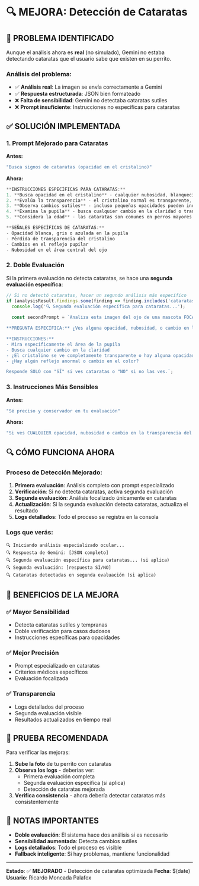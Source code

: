 # 🔍 MEJORA: Detección de Cataratas

## 🚨 PROBLEMA IDENTIFICADO

Aunque el análisis ahora es **real** (no simulado), Gemini no estaba detectando cataratas que el usuario sabe que existen en su perrito.

### Análisis del problema:
- ✅ **Análisis real**: La imagen se envía correctamente a Gemini
- ✅ **Respuesta estructurada**: JSON bien formateado
- ❌ **Falta de sensibilidad**: Gemini no detectaba cataratas sutiles
- ❌ **Prompt insuficiente**: Instrucciones no específicas para cataratas

## ✅ SOLUCIÓN IMPLEMENTADA

### 1. **Prompt Mejorado para Cataratas**

**Antes:**
```javascript
"Busca signos de cataratas (opacidad en el cristalino)"
```

**Ahora:**
```javascript
**INSTRUCCIONES ESPECÍFICAS PARA CATARATAS:**
1. **Busca opacidad en el cristalino** - cualquier nubosidad, blanquecina o azulada en el área de la pupila
2. **Evalúa la transparencia** - el cristalino normal es transparente, las cataratas lo hacen opaco
3. **Observa cambios sutiles** - incluso pequeñas opacidades pueden indicar cataratas tempranas
4. **Examina la pupila** - busca cualquier cambio en la claridad o transparencia
5. **Considera la edad** - las cataratas son comunes en perros mayores

**SEÑALES ESPECÍFICAS DE CATARATAS:**
- Opacidad blanca, gris o azulada en la pupila
- Pérdida de transparencia del cristalino
- Cambios en el reflejo pupilar
- Nubosidad en el área central del ojo
```

### 2. **Doble Evaluación**

Si la primera evaluación no detecta cataratas, se hace una **segunda evaluación específica**:

```javascript
// Si no detectó cataratas, hacer un segundo análisis más específico
if (analysisResult.findings.some(finding => finding.includes('cataratas') && finding.includes('No detectada'))) {
  console.log('🔍 Segunda evaluación específica para cataratas...');
  
  const secondPrompt = `Analiza esta imagen del ojo de una mascota FOCALIZÁNDOTE ÚNICAMENTE en detectar cataratas. 

**PREGUNTA ESPECÍFICA:** ¿Ves alguna opacidad, nubosidad, o cambio en la transparencia del cristalino en esta imagen? 

**INSTRUCCIONES:**
- Mira específicamente el área de la pupila
- Busca cualquier cambio en la claridad
- ¿El cristalino se ve completamente transparente o hay alguna opacidad?
- ¿Hay algún reflejo anormal o cambio en el color?

Responde SOLO con "SÍ" si ves cataratas o "NO" si no las ves.`;
```

### 3. **Instrucciones Más Sensibles**

**Antes:**
```javascript
"Sé preciso y conservador en tu evaluación"
```

**Ahora:**
```javascript
"Si ves CUALQUIER opacidad, nubosidad o cambio en la transparencia del cristalino, marca 'Presencia de cataratas: Detectada' o 'Posible'. Sé SENSIBLE a cambios sutiles."
```

## 🔍 CÓMO FUNCIONA AHORA

### Proceso de Detección Mejorado:

1. **Primera evaluación**: Análisis completo con prompt especializado
2. **Verificación**: Si no detecta cataratas, activa segunda evaluación
3. **Segunda evaluación**: Análisis focalizado únicamente en cataratas
4. **Actualización**: Si la segunda evaluación detecta cataratas, actualiza el resultado
5. **Logs detallados**: Todo el proceso se registra en la consola

### Logs que verás:

```
🔍 Iniciando análisis especializado ocular...
🔍 Respuesta de Gemini: [JSON completo]
🔍 Segunda evaluación específica para cataratas... (si aplica)
🔍 Segunda evaluación: [respuesta SÍ/NO]
🔍 Cataratas detectadas en segunda evaluación (si aplica)
```

## 🎯 BENEFICIOS DE LA MEJORA

### ✅ **Mayor Sensibilidad**
- Detecta cataratas sutiles y tempranas
- Doble verificación para casos dudosos
- Instrucciones específicas para opacidades

### ✅ **Mejor Precisión**
- Prompt especializado en cataratas
- Criterios médicos específicos
- Evaluación focalizada

### ✅ **Transparencia**
- Logs detallados del proceso
- Segunda evaluación visible
- Resultados actualizados en tiempo real

## 🧪 PRUEBA RECOMENDADA

Para verificar las mejoras:

1. **Sube la foto** de tu perrito con cataratas
2. **Observa los logs** - deberías ver:
   - Primera evaluación completa
   - Segunda evaluación específica (si aplica)
   - Detección de cataratas mejorada
3. **Verifica consistencia** - ahora debería detectar cataratas más consistentemente

## 📝 NOTAS IMPORTANTES

- **Doble evaluación**: El sistema hace dos análisis si es necesario
- **Sensibilidad aumentada**: Detecta cambios sutiles
- **Logs detallados**: Todo el proceso es visible
- **Fallback inteligente**: Si hay problemas, mantiene funcionalidad

---

**Estado**: ✅ **MEJORADO** - Detección de cataratas optimizada
**Fecha**: $(date)
**Usuario**: Ricardo Moncada Palafox 